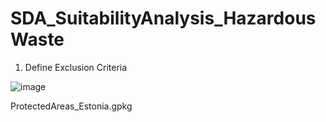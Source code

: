 # SDA_SuitabilityAnalysis_HazardousWaste


1. Define Exclusion Criteria

![image](https://github.com/pknirsch/SDA_SuitabilityAnalysis_HazardousWaste/assets/41683047/7ab8fbe3-f681-4e62-b18d-592b836eb53a)


ProtectedAreas_Estonia.gpkg
